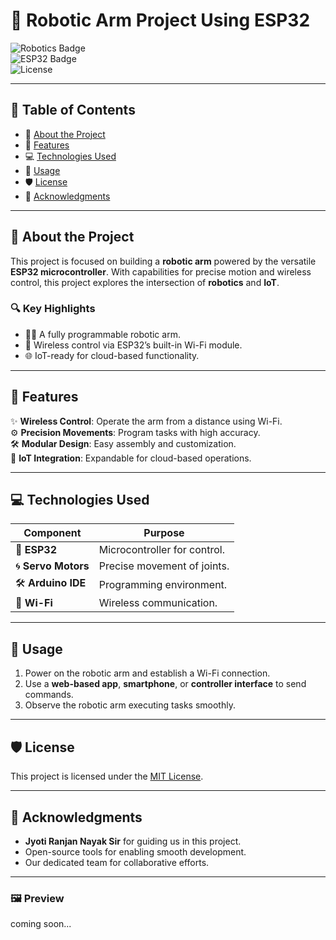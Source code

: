 # 🎯 **Robotic Arm Project Using ESP32**  
![Robotics Badge](https://img.shields.io/badge/Robotics-IoT-blue?style=flat-square)  
![ESP32 Badge](https://img.shields.io/badge/ESP32-Project-orange?style=flat-square)  
![License](https://img.shields.io/badge/License-MIT-green?style=flat-square)  

---

## 🧾 **Table of Contents**  
- 🎨 [About the Project](#-about-the-project)  
- 🌟 [Features](#-features)  
- 💻 [Technologies Used](#-technologies-used)  
- 📖 [Usage](#-usage)  
- 🛡️ [License](#-license)  
- 🙌 [Acknowledgments](#-acknowledgments)  

---

## 🎨 **About the Project**  
This project is focused on building a **robotic arm** powered by the versatile **ESP32 microcontroller**. With capabilities for precise motion and wireless control, this project explores the intersection of **robotics** and **IoT**.

### 🔍 **Key Highlights**  
- 👨‍💻 A fully programmable robotic arm.  
- 📡 Wireless control via ESP32’s built-in Wi-Fi module.  
- 🌐 IoT-ready for cloud-based functionality.

---

## 🌟 **Features**  
✨ **Wireless Control**: Operate the arm from a distance using Wi-Fi.  
⚙️ **Precision Movements**: Program tasks with high accuracy.  
🛠️ **Modular Design**: Easy assembly and customization.  
📡 **IoT Integration**: Expandable for cloud-based operations.

---

## 💻 **Technologies Used**  
| Component         | Purpose                      |  
|-------------------|------------------------------|  
| 🧠 **ESP32**      | Microcontroller for control. |  
| 🌀 **Servo Motors**| Precise movement of joints.  |  
| 🛠️ **Arduino IDE**| Programming environment.     |  
| 📡 **Wi-Fi**      | Wireless communication.      |  

---

## 📖 **Usage**  
1. Power on the robotic arm and establish a Wi-Fi connection.  
2. Use a **web-based app**, **smartphone**, or **controller interface** to send commands.  
3. Observe the robotic arm executing tasks smoothly.  

---

## 🛡️ **License**  
This project is licensed under the [MIT License](LICENSE).  

---

## 🙌 **Acknowledgments**  
- **Jyoti Ranjan Nayak Sir** for guiding us in this project.  
- Open-source tools for enabling smooth development.  
- Our dedicated team for collaborative efforts.  

---

### 🖼️ **Preview**  
coming soon... 
